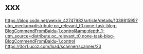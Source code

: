 # xxx
https://blog.csdn.net/weixin_42747982/article/details/103981595?utm_medium=distribute.pc_relevant_t0.none-task-blog-BlogCommendFromBaidu-1.control&amp;depth_1-utm_source=distribute.pc_relevant_t0.none-task-blog-BlogCommendFromBaidu-1.control
https://0or1.ucoz.com/load/scanner/scanner/23
